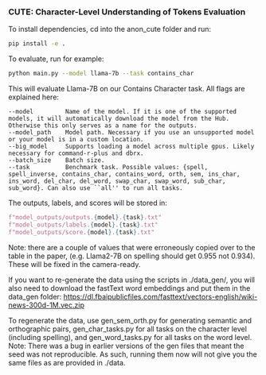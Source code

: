 <!-- README.md -->
### CUTE: Character-Level Understanding of Tokens Evaluation

To install dependencies, cd into the anon_cute folder and run:
```bash
pip install -e .
```

To evaluate, run for example:
```bash
python main.py --model llama-7b --task contains_char
```


This will evaluate Llama-7B on our Contains Character task. All flags are explained here:
```
--model         Name of the model. If it is one of the supported models, it will automatically download the model from the Hub. Otherwise this only serves as a name for the outputs.
--model_path    Model path. Necessary if you use an unsupported model or your model is in a custom location.
--big_model     Supports loading a model across multiple gpus. Likely necessary for command-r-plus and dbrx.
--batch_size    Batch size.
--task          Benchmark task. Possible values: {spell, spell_inverse, contains_char, contains_word, orth, sem, ins_char, ins_word, del_char, del_word, swap_char, swap_word, sub_char, sub_word}. Can also use ``all'' to run all tasks.
```

The outputs, labels, and scores will be stored in:
```python
f"model_outputs/outputs.{model}.{task}.txt"
f"model_outputs/labels.{model}.{task}.txt"
f"model_outputs/score.{model}.{task}.txt"
```

Note: there are a couple of values that were erroneously copied over to the table in the paper, (e.g. Llama2-7B on spelling should get 0.955 not 0.934). These will be fixed in the camera-ready.


If you want to re-generate the data using the scripts in ./data_gen/, you will also need to download the fastText word embeddings and put them in the data_gen folder:
https://dl.fbaipublicfiles.com/fasttext/vectors-english/wiki-news-300d-1M.vec.zip

To regenerate the data, use gen_sem_orth.py for generating semantic and orthographic pairs, gen_char_tasks.py for all tasks on the character level (including spelling), and gen_word_tasks.py for all tasks on the word level. 
Note: There was a bug in earlier versions of the gen files that meant the seed was not reproducible. As such, running them now will not give you the same files as are provided in ./data. 